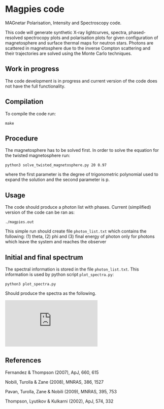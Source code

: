 Magpies code 
====

MAGnetar Polarisation, Intensity and Spectroscopy code.

This code will generate synthetic X-ray lightcurves, spectra, phased-resolved spectrocopy plots and polarisation plots for given configuration of magnetosphere and surface thermal maps for neutron stars. Photons are scattered in magnetosphere due to the inverse Compton scattering and their trajectories are solved using the Monte Carlo techniques.

## Work in progress

The code development is in progress and current version of the code does not have the full functionality.


## Compilation

To compile the code run:

```
make
```

## Procedure

The magnetosphere has to be solved first. In order to solve the equation for the twisted magnetosphere run:

```
python3 solve_twisted_magnetosphere.py 20 0.97 
```

where the first parameter is the degree of trigonometric polynomial used to expand the solution and the second parameter is p.

## Usage

The code should produce a photon list with phases. 
Current (simplified) version of the code can be ran as:
```
./magpies.out 
```
This simple run should create file `photon_list.txt` which contains the following: (1) theta, (2) phi and (3) final energy of photon only for photons which leave the system and reaches the observer

## Initial and final spectrum

The spectral information is stored in the file `photon_list.txt`. This information is used by python script `plot_spectra.py`:
```
python3 plot_spectra.py
```
Should produce the spectra as the following.

![Initial and final X-ray spectrum](https://github.com/ignotur/magnetar_spectrum/blob/main/spec.pdf)

## References

Fernandez & Thompson (2007), ApJ, 660, 615

Nobili, Turolla & Zane (2008), MNRAS, 386, 1527

Pavan, Turolla, Zane & Nobili (2009), MNRAS, 395, 753

Thompson, Lyutikov & Kulkarni (2002), ApJ, 574, 332
